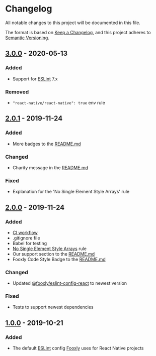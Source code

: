 <!-- markdownlint-disable -->
# Changelog
All notable changes to this project will be documented in this file.

The format is based on [Keep a Changelog](https://keepachangelog.com/en/1.0.0/),
and this project adheres to [Semantic Versioning](https://semver.org/spec/v2.0.0.html).

## [3.0.0] - 2020-05-13
### Added
- Support for [ESLint] 7.x

### Removed
- `"react-native/react-native": true` env rule

## [2.0.1] - 2019-11-24
### Added
- More badges to the [README.md]

### Changed
- Charity message in the [README.md]

### Fixed
- Explanation for the 'No Single Element Style Arrays' rule

## [2.0.0] - 2019-11-24
### Added
- [CI workflow](https://github.com/Fooxly/eslint-config-react-native/actions?query=workflow%3Atests)
- .gitignore file
- Babel for testing
- [No Single Element Style Arrays](https://github.com/intellicode/eslint-plugin-react-native/blob/HEAD/docs/rules/no-single-element-style-arrays.md) rule
- Our support section to the [README.md]
- Fooxly Code Style Badge to the [README.md]

### Changed
- Updated [@fooxly/eslint-config-react](https://www.npmjs.com/package/@fooxly/eslint-config-react) to newest version

### Fixed
- Tests to support newest dependencies

## [1.0.0] - 2019-10-21
### Added
- The default [ESLint] config [Fooxly] uses for React Native projects

[README.md]: README.md
[ESLint]: https://eslint.org/
[Fooxly]: https://www.fooxly.com/

[3.0.0]: https://github.com/Fooxly/eslint-config-react-native/compare/v2.0.1...v3.0.0
[2.0.1]: https://github.com/Fooxly/eslint-config-react-native/compare/v2.0.0...v2.0.1
[2.0.0]: https://github.com/Fooxly/eslint-config-react-native/compare/v1.0.0...v2.0.0
[1.0.0]: https://github.com/Fooxly/eslint-config-react-native/releases/tag/v1.0.0
